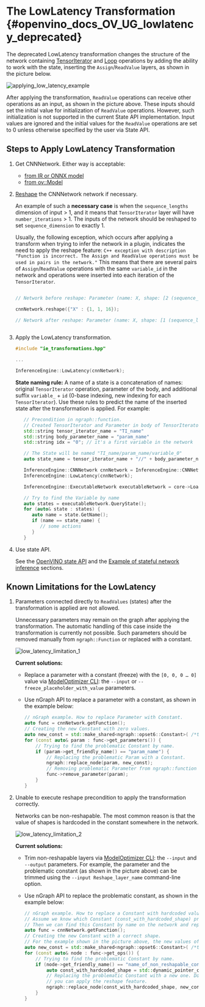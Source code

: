 # The LowLatency Transformation {#openvino_docs_OV_UG_lowlatency_deprecated}

The deprecated LowLatency transformation changes the structure of the network containing [TensorIterator](../ops/infrastructure/TensorIterator_1.md) and [Loop](../ops/infrastructure/Loop_5.md) operations by adding the ability to work with the state, inserting the `Assign`/`ReadValue` layers, as shown in the picture below.

![applying_low_latency_example](./img/applying_low_latency.png)

After applying the transformation, `ReadValue` operations can receive other operations as an input, as shown in the picture above. These inputs should set the initial value for initialization of `ReadValue` operations. However, such initialization is not supported in the current State API implementation. Input values are ignored and the initial values for the `ReadValue` operations are set to 0 unless otherwise specified by the user via State API.

## Steps to Apply LowLatency Transformation

1. Get CNNNetwork. Either way is acceptable:

	* [from IR or ONNX model](./integrate_with_your_application.md)
	* [from ov::Model](../OV_Runtime_UG/model_representation.md)

2. [Reshape](ShapeInference.md) the CNNNetwork network if necessary. 

   An example of such a **necessary case** is when the `sequence_lengths` dimension of input > 1, and it means that `TensorIterator` layer will have `number_iterations` > 1. The inputs of the network should be reshaped to set `sequence_dimension` to exactly 1.

   Usually, the following exception, which occurs after applying a transform when trying to infer the network in a plugin, indicates the need to apply the reshape feature: 
   `C++ exception with description "Function is incorrect. The Assign and ReadValue operations must be used in pairs in the network."`
   This means that there are several pairs of `Assign`/`ReadValue` operations with the same `variable_id` in the network and operations were inserted into each iteration of the `TensorIterator`.

   ```cpp

   // Network before reshape: Parameter (name: X, shape: [2 (sequence_lengths), 1, 16]) -> TensorIterator (num_iteration = 2, axis = 0) -> ...

   cnnNetwork.reshape({"X" : {1, 1, 16});

   // Network after reshape: Parameter (name: X, shape: [1 (sequence_lengths), 1, 16]) -> TensorIterator (num_iteration = 1, axis = 0) -> ...
      
   ```

3. Apply the LowLatency transformation.
   ```cpp
   #include "ie_transformations.hpp"

   ...

   InferenceEngine::LowLatency(cnnNetwork);
   ```
   **State naming rule:**  A name of a state is a concatenation of names: original `TensorIterator` operation, parameter of the body, and additional suffix `variable_` + `id` (0-base indexing, new indexing for each `TensorIterator`). Use these rules to predict the name of the inserted state after the transformation is applied. For example:

   ```cpp
      // Precondition in ngraph::function.
      // Created TensorIterator and Parameter in body of TensorIterator with names
      std::string tensor_iterator_name = "TI_name"
      std::string body_parameter_name = "param_name"
      std::string idx = "0"; // it's a first variable in the network

      // The State will be named "TI_name/param_name/variable_0"
      auto state_name = tensor_iterator_name + "//" + body_parameter_name + "//" + "variable_" + idx;

      InferenceEngine::CNNNetwork cnnNetwork = InferenceEngine::CNNNetwork{function};
      InferenceEngine::LowLatency(cnnNetwork);

      InferenceEngine::ExecutableNetwork executableNetwork = core->LoadNetwork(/*cnnNetwork, targetDevice, configuration*/);

      // Try to find the Variable by name
      auto states = executableNetwork.QueryState();
      for (auto& state : states) {
         auto name = state.GetName();
         if (name == state_name) {
            // some actions
         }
      }
   ```
4. Use state API. 

   See the [OpenVINO state API](./network_state_intro.md#openvino-state-api) and the [Example of stateful network inference](./network_state_intro.md#example-of-stateful-network-inference) sections.

 
## Known Limitations for the LowLatency
1. Parameters connected directly to `ReadValues` (states) after the transformation is applied are not allowed.

	Unnecessary parameters may remain on the graph after applying the transformation. The automatic handling of this case inside the transformation is currently not possible. Such parameters should be removed manually from `ngraph::Function` or replaced with a constant.

	![low_latency_limitation_1](./img/low_latency_limitation_1.png)

	**Current solutions:** 
	* Replace a parameter with a constant (freeze) with the `[0, 0, 0 … 0]` value via [ModelOptimizer CLI](../MO_DG/prepare_model/convert_model/Converting_Model.md): the `--input` or `--freeze_placeholder_with_value` parameters.
	* Use nGraph API to replace a parameter with a constant, as shown in the example below:

		```cpp
		// nGraph example. How to replace Parameter with Constant.
		auto func = cnnNetwork.getFunction();
		// Creating the new Constant with zero values.
		auto new_const = std::make_shared<ngraph::opset6::Constant>( /*type, shape, std::vector with zeros*/ );
		for (const auto& param : func->get_parameters()) {
			// Trying to find the problematic Constant by name.
			if (param->get_friendly_name() == "param_name") {
				// Replacing the problematic Param with a Constant.
				ngraph::replace_node(param, new_const);
				// Removing problematic Parameter from ngraph::function
				func->remove_parameter(param);
			}
		}
		```

2. Unable to execute reshape precondition to apply the transformation correctly.

	Networks can be non-reshapable. The most common reason is that the value of shapes is hardcoded in the constant somewhere in the network. 

	![low_latency_limitation_2](./img/low_latency_limitation_2.png)

	**Current solutions:** 
	* Trim non-reshapable layers via [ModelOptimizer CLI](../MO_DG/prepare_model/convert_model/Converting_Model.md): the `--input` and `--output` parameters. For example, the parameter and the problematic constant (as shown in the picture above) can be trimmed using the `--input Reshape_layer_name` command-line option. 
	* Use nGraph API to replace the problematic constant, as shown in the example below:

		```cpp
		// nGraph example. How to replace a Constant with hardcoded values of shapes in the network with another one with the new values.
		// Assume we know which Constant (const_with_hardcoded_shape) prevents the reshape from being applied.
		// Then we can find this Constant by name on the network and replace it with a new one with the correct shape.
		auto func = cnnNetwork.getFunction();
		// Creating the new Constant with a correct shape.
		// For the example shown in the picture above, the new values of the Constant should be 1, 1, 10 instead of 1, 49, 10
		auto new_const = std::make_shared<ngraph::opset6::Constant>( /*type, shape, value_with_correct_shape*/ );
		for (const auto& node : func->get_ops()) {
			// Trying to find the problematic Constant by name.
			if (node->get_friendly_name() == "name_of_non_reshapable_const") {
				auto const_with_hardcoded_shape = std::dynamic_pointer_cast<ngraph::opset6::Constant>(node);
				// Replacing the problematic Constant with a new one. Do this for all the problematic Constants in the network, then 
				// you can apply the reshape feature.
				ngraph::replace_node(const_with_hardcoded_shape, new_const);
			}
		}
		```
